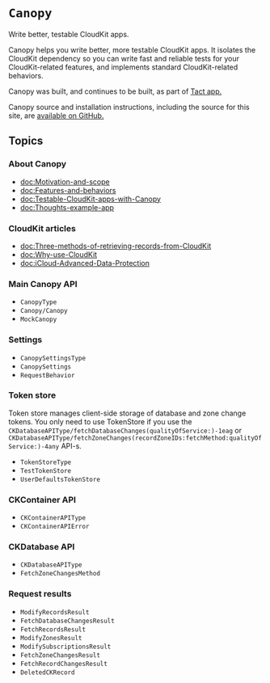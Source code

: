 # ``Canopy``

Write better, testable CloudKit apps.

Canopy helps you write better, more testable CloudKit apps. It isolates the CloudKit dependency so you can write fast and reliable tests for your CloudKit-related features, and implements standard CloudKit-related behaviors.

Canopy was built, and continues to be built, as part of [Tact app.](https://justtact.com)

Canopy source and installation instructions, including the source for this site, are [available on GitHub.](https://github.com/Tact/Canopy)

## Topics

### About Canopy

- <doc:Motivation-and-scope>
- <doc:Features-and-behaviors>
- <doc:Testable-CloudKit-apps-with-Canopy>
- <doc:Thoughts-example-app>

### CloudKit articles

- <doc:Three-methods-of-retrieving-records-from-CloudKit>
- <doc:Why-use-CloudKit>
- <doc:iCloud-Advanced-Data-Protection>

### Main Canopy API

- ``CanopyType``
- ``Canopy/Canopy``
- ``MockCanopy``

### Settings

- ``CanopySettingsType``
- ``CanopySettings``
- ``RequestBehavior``

### Token store

Token store manages client-side storage of database and zone change tokens. You only need to use TokenStore if you use the ``CKDatabaseAPIType/fetchDatabaseChanges(qualityOfService:)-1eag`` or ``CKDatabaseAPIType/fetchZoneChanges(recordZoneIDs:fetchMethod:qualityOfService:)-4any`` API-s.

- ``TokenStoreType``
- ``TestTokenStore``
- ``UserDefaultsTokenStore``

### CKContainer API

- ``CKContainerAPIType``
- ``CKContainerAPIError``

### CKDatabase API

- ``CKDatabaseAPIType``
- ``FetchZoneChangesMethod``

### Request results

- ``ModifyRecordsResult``
- ``FetchDatabaseChangesResult``
- ``FetchRecordsResult``
- ``ModifyZonesResult``
- ``ModifySubscriptionsResult``
- ``FetchZoneChangesResult``
- ``FetchRecordChangesResult``
- ``DeletedCKRecord``
